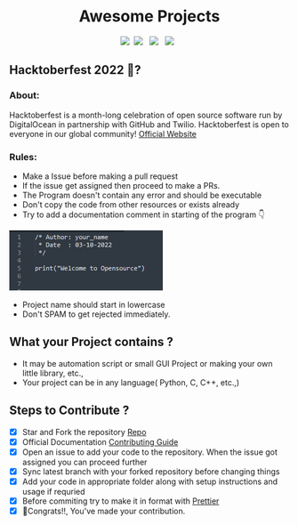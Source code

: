 <h1 align="center">Awesome Projects</h2>

<p align="center">
  <a href="https://github.com/codeverything/awesome-projects/issues"><img src="https://img.shields.io/github/issues/codeverything/awesome-projects.svg?style=for-the-badge" /></a>&nbsp;
  <a href="https://github.com/codeverything/awesome-projects/fork"><img src="https://img.shields.io/github/forks/codeverything/awesome-projects.svg?style=for-the-badge" /></a>&nbsp;&nbsp;
  <a href="#"><img src="https://img.shields.io/github/stars/codeverything/awesome-projects.svg?style=for-the-badge" /></a>&nbsp;&nbsp;
  <a href="https://github.com/codeverything/awesome-projects/blob/main/LICENSE"><img src="https://img.shields.io/github/license/codeverything/awesome-projects.svg?style=for-the-badge" /></a>&nbsp;&nbsp;
</p>

## Hacktoberfest 2022 🎃?

### About:
 Hacktoberfest is a month-long celebration of open source software run by DigitalOcean in partnership with GitHub and Twilio. Hacktoberfest is open to everyone in our global community!
 [Official Website](https://hacktoberfest.com)

### Rules:
* Make a Issue before making a pull request
* If the issue get assigned then proceed to make a PRs.
* The Program doesn't contain any error and should be executable
* Don't copy the code from other resources or exists already
* Try to add a documentation comment in starting of the program 👇
<img src="/images/syntax.PNG">

* Project name should start in lowercase
* Don't SPAM to get rejected immediately.

## What your Project contains ?
* It may be automation script or small GUI Project or making your own little library, etc., 
* Your project can be in any language( Python, C, C++, etc.,)

## Steps to Contribute ?

- [x] Star and Fork the repository [Repo](https://github.com/codeverything/awesome-projects)
- [x] Official Documentation [Contributing Guide](https://docs.github.com/en/desktop/contributing-and-collaborating-using-github-desktop/working-with-your-remote-repository-on-github-or-github-enterprise/creating-an-issue-or-pull-request)
- [x] Open an issue to add your code to the repository. When the issue got assigned you can proceed further
- [x] Sync latest branch with your forked repository before changing things
- [x] Add your code in appropriate folder along with setup instructions and usage if requried
- [x] Before commiting try to make it in format with [Prettier](https://prettier.io/)
- [x] 🎉Congrats!!, You've made your contribution.
